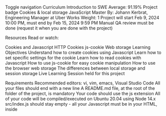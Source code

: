 Toggle navigation
Curriculum
Introduction to SWE
Average: 91.19%
Project badge
Cookies & local storage
JavaScript
 Master
 By: Johann Kerbrat, Engineering Manager at Uber Works
 Weight: 1
 Project will start Feb 9, 2024 10:00 PM, must end by Feb 15, 2024 9:59 PM
 Manual QA review must be done (request it when you are done with the project)


Resources
Read or watch:

Cookies and Javascript
HTTP Cookies
js-cookie
Web storage
Learning Objectives
Understand how to create cookies using Javascript
Learn how to set specific settings for the cookie
Learn how to read cookies with Javascript
How to use js-cookie for easy cookie manipulation
How to use the browser web storage
The differences between local storage and session storage
Live Learning Session held for this project

Requirements
Recommended editors: vi, vim, emacs, Visual Studio Code
All your files should end with a new line
A README.md file, at the root of the folder of the project, is mandatory
Your code should use the js extension
All of your code will be compiled/executed on Ubuntu 20.04 using Node 14.x
src/index.js should stay empty - all your Javascript must be in your HTML, inside <script> tag
Quiz questions
Great! You've completed the quiz successfully! Keep going! (Show quiz)
Tasks
0. Create basic cookie
mandatory
Install your development environment:

Installwebpack-dev-server by running npm install webpack-dev-server --save-dev (if you have some errors of missing dependencies, install these packages: npm i -D webpack and npm i -D webpack-cli)
Create an empty file src/index.js
Run your server with node_modules/.bin/webpack-dev-server
In a file 0-index.html, create a basic html template:

Add two text inputs, with the id firstname and email
Add one button with the text “Log me in” that will call the function setCookies
Add one button with the text “Show the cookies” that will call the function showCookies
Create a function setCookies:

It should set the cookie firstname with the value in the firstname input
It should set the cookie email with the value in the email input
Create a function showCookies:

It should create a DOM element p
It should set the inner html with Cookies: and the value of the cookie
It should append the paragraph at the bottom of the page
Requirements:

Try to make your page to look as close to the image below as possible


Access your code with http://localhost:8080/0-index.html
Use vanilla javascript to complete the task
Tips:

If you are using VSCode, you can use the plugin live server
Repo:

GitHub repository: alx_javascript
Directory: Cookies_local_storage
File: package.json, src/index.js, 0-index.html
0/17 pts
1. Create cookie with expiration date and specific path
mandatory
In a file 1-index.html:

Reuse the code of the previous task
Modify the way you are setting cookies to expire in 10 days
Requirements:

Access your code with http://localhost:8080/1-index.html
Use vanilla javascript to complete the task
Repo:

GitHub repository: alx_javascript
Directory: Cookies_local_storage
File: 1-index.html
0/5 pts
2. Read cookie
mandatory
In a file 2-index.html:

Reuse the code of the previous task

Create a function getCookie:

It accepts name as argument
It should return the value of the cookie with the name passed in argument
If the cookie does not exist, it should return an empty string
Modify the function showCookies:

It should display the paragraph Email: EMAIL - Firstname: FIRSTNAME
Requirements:

Access your code with http://localhost:8080/2-index.html
Use vanilla javascript to complete the task
Repo:

GitHub repository: alx_javascript
Directory: Cookies_local_storage
File: 2-index.html
0/7 pts
3. Delete cookie and mini application
mandatory
in a file 3-index.html, reuse your code from the previous task

add a div in html that will contain the login form:

You can reuse the one you previously wrote
It has one h2
It has two text inputs
It has one button
Write a function named showForm:

It should remove the Welcome message if it exists
It should show the form
Write a function named hideForm:

It should hide the form
Write a function named deleteCookiesAndShowForm:

It should remove the two cookies
it should show the form by calling the showForm function
Write a function named showWelcomeMessageOrForm:

if user is not logged in, the function showForm is called
If the user is logged in, replace the body of the page with a h1
It should display Welcome FIRSTNAME (logout)
(logout) should be a link
The link font should be display in normal weight, italic, and 10px to the right of the message
On click, call the function deleteCookiesAndShowForm, hide the welcome message, and show the form
Requirements:

Access your code with http://localhost:8080/3-index.html
Use vanilla javascript to complete the task
Build the Welcome message with Javascript without using HTML
The login form should look like the image below



When a user is logged in the page should look like the image below



Repo:

GitHub repository: alx_javascript
Directory: Cookies_local_storage
File: 3-index.html
0/22 pts
4. Use js-cookie
mandatory
Reusing the code from the previous task:

Add js-cookie to your html page using the jsdelivr CDN
Delete the getCookie function and use js-cookie get function instead
Use js-cookie remove function within deleteCookiesAndShowForm function
Use js-cookie set function within setCookiesAndShowWelcomeMessage function (new function that sets cookies and calls showWelcomeMessageOrForm)
Requirements:

Access your code with http://localhost:8080/4-index.html
Build the Welcome message with Javascript without using HTML
Use js-cookie for every cookie manipulation
Repo:

GitHub repository: alx_javascript
Directory: Cookies_local_storage
File: 4-index.html
0/8 pts
5. Local storage
mandatory
Let’s build a basic shopping cart in a new file. Setup your files with the following:

Create an array availableItems that will contain all the available items. Add the strings Shampoo, Soap, Sponge, and Water in the array
If Local storage is not enabled on your browser, display an alert that will contain the message Sorry, your browser does not support Web storage. Try again with a better one
If local storage is available it should allow the user to see the application and call the function createStore and displayCart
Create a function addItemToCart:

It takes on argument item (string)
It adds a key to the local storage of the name of the item, and set the value to true
Create a function createStore:

Create a ul and append it to the DOM
Loop through the array of items, and create a list item to add to the ul
The item should display the name of the available product
On click the item should call the function addItemToCart
Create a function displayCart:

If the local storage does not contain any item, this function does not do anything
If the local storage contains any item, it should display the message You previously had X items in your cart in a p element that you can append to the body
Tips:

At this time, you should be able to see the list of available items
If you click on two of them and refresh the browser, you should see the message You previously had 2 items in your cart
If you open a new tab, you should also see the message You previously had 2 items in your cart
Requirements:

Build the DOM using Javascript only
You must use the local storage of your browser and not a cookie or session storage
Access your code with http://localhost:8080/5-index.html
Build every feature with vanilla Javascript only
Repo:

GitHub repository: alx_javascript
Directory: Cookies_local_storage
File: 5-index.html
0/23 pts
6. Session storage
mandatory
Reusing the code from the previous task, replace the use of local storage by session storage

Tips:

At this time, you should be able to see the list of available items
If you click on two of them and refresh the browser, you should see the message You previously had 2 items in your cart
If you open a new tab, you should not see any message
Requirements:

Build the DOM using Javascript only
You must use the session storage of your browser and not a cookie or local storage
Access your code with http://localhost:8080/6-index.html
Build every feature with vanilla Javascript only
Repo:

GitHub repository: alx_javascript
Directory: Cookies_local_storage
File: 6-index.html
0/15 pts
7. Advanced use of web storage
mandatory
In a new file, let’s build a more advanced cart system using Session Storage. Setup your files with the following:

Create an array availableItems that will contain all the available items. Add the strings Shampoo, Soap, Sponge, and Water to the array
If session storage is not enabled on your browser, display an alert that will contain the message Sorry, your browser does not support Web storage. Try again with a better one
If session storage is available it should allow the user to see the application and call the function createStore and displayCart
Create a function getCartFromStorage:

It should parse a string into a JSON object, returning the content of the cart stored in Session storage
If there is no cart, it should return an empty object
Create a function addItemToCart:

It accepts item(string) as argument
It adds to the cart object the item
If the same item is added multiple times, the cart store the quantity
It stores the value of the cart object in a string for the key cart in the Session Storage
It calls displayCart
Create a function removeItemfromCart:

It accepts item(string) as argument
It remove the entire item from the cart
Store the value of the cart object in a string for the key cart in the Session Storage
It calls displayCart
Create a function clearCart:

It should clear the entire Session storage
it calls displayCart
Create a function createStore:

It should add a h2 tag with the text Available products:
It should add a list with every item available for purchase
When the user click on an item, it should add it to the cart
Create a function displayCart:

It should add inside a h2 tag with the text Your cart:
It should add an empty div tag
If the div tag already exist, it should remove any list child
It calls updateCart
Create a function updateCart:

It should add a list to the div tag created previously
If the cart is empty, it should add an item Your cart is empty
If the cart is not empty, it should add the list of items within the cart with the following format: ITEM_NAME x QUANTITY (remove)
When the user clicks on remove, it should call the function removeItemfromCart
At the top of the cart, add an item named Clear my cart. When the user clicks on it, it should call the function clearCart
Tips:

You can look at the GIF below to see how the interaction with the different elements works


Requirements:

Build the DOM using Javascript only
You must use the session storage of your browser and not a cookie or local storage
Access your code with http://localhost:8080/7-index.html
Build every feature with vanilla Javascript only
src/index.js should stay empty - all your Javascript must be in your HTML, inside <script> tag
Repo:

GitHub repository: alx_javascript
Directory: Cookies_local_storage
File: 7-index.html
0/42 pts
Score
Project badge
Please review all the tasks before you start the peer review.

Previous project
Copyright © 2024 ALX, All rights reserved.

